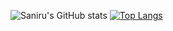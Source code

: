 ![Saniru's GitHub stats](https://github-readme-stats.vercel.app/api?username=sanirurajapaksha&show_icons=true&theme=dark)
[![Top Langs](https://github-readme-stats.vercel.app/api/top-langs/?username=sanirurajapaksha&layout=compact)](https://github.com/sanirurajapaksha/github-readme-stats)

